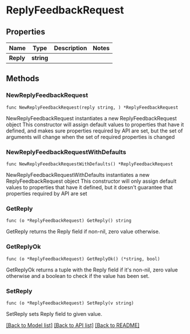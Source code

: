 # ReplyFeedbackRequest

## Properties

Name | Type | Description | Notes
------------ | ------------- | ------------- | -------------
**Reply** | **string** |  | 

## Methods

### NewReplyFeedbackRequest

`func NewReplyFeedbackRequest(reply string, ) *ReplyFeedbackRequest`

NewReplyFeedbackRequest instantiates a new ReplyFeedbackRequest object
This constructor will assign default values to properties that have it defined,
and makes sure properties required by API are set, but the set of arguments
will change when the set of required properties is changed

### NewReplyFeedbackRequestWithDefaults

`func NewReplyFeedbackRequestWithDefaults() *ReplyFeedbackRequest`

NewReplyFeedbackRequestWithDefaults instantiates a new ReplyFeedbackRequest object
This constructor will only assign default values to properties that have it defined,
but it doesn't guarantee that properties required by API are set

### GetReply

`func (o *ReplyFeedbackRequest) GetReply() string`

GetReply returns the Reply field if non-nil, zero value otherwise.

### GetReplyOk

`func (o *ReplyFeedbackRequest) GetReplyOk() (*string, bool)`

GetReplyOk returns a tuple with the Reply field if it's non-nil, zero value otherwise
and a boolean to check if the value has been set.

### SetReply

`func (o *ReplyFeedbackRequest) SetReply(v string)`

SetReply sets Reply field to given value.



[[Back to Model list]](../README.md#documentation-for-models) [[Back to API list]](../README.md#documentation-for-api-endpoints) [[Back to README]](../README.md)


